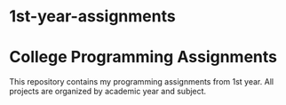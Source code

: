 # 1st-year-assignments
# College Programming Assignments
This repository contains my programming assignments from 1st year.
All projects are organized by academic year and subject. 
